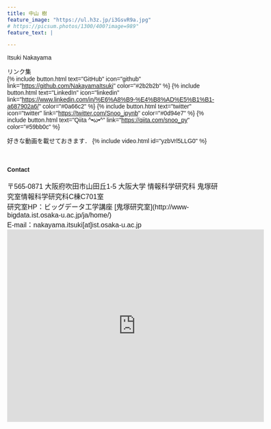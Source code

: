 ```yaml
---
title: 中山 樹 
feature_image: "https://ul.h3z.jp/i3GsvR9a.jpg"
# https://picsum.photos/1300/400?image=989"
feature_text: |

---
```


<!-- フォントの指定 -->
<style>
    body {
        font-family: 'Arial', sans-serif;
    }
</style>

Itsuki Nakayama

リンク集<br>
{% include button.html text="GitHub" icon="github" link="https://github.com/NakayamaItsuki" color="#2b2b2b" %} {% include button.html text="LinkedIn" icon="linkedin" link="https://www.linkedin.com/in/%E6%A8%B9-%E4%B8%AD%E5%B1%B1-a687902a6/" color="#0a66c2" %} {% include button.html text="twitter" icon="twitter" link="https://twitter.com/Snoo_ipynb" color="#0d94e7" %} {% include button.html text="Qiita ^•ω•^" link="https://qiita.com/snoo_py" color="#59bb0c" %}

好きな動画を載せておきます．
{% include video.html id="yzbVrl5LLG0" %}


<!-- {% include map.html id="ChIJU6aW22D7AGARdZlaGrKKI0g" %} -->

<br>
<h4> Contact </h4>

<span style="font-family: Noto Sans JP, sans-serif; font-size: 16px;">
〒565-0871 大阪府吹田市山田丘1-5 大阪大学 情報科学研究科 鬼塚研究室情報科学研究科C棟C701室<br>
研究室HP：ビッグデータ工学講座 [鬼塚研究室](http://www-bigdata.ist.osaka-u.ac.jp/ja/home/)<br>
E-mail：nakayama.itsuki[at]ist.osaka-u.ac.jp
</span>


<iframe src="https://www.google.com/maps/embed?pb=!1m18!1m12!1m3!1d1637.7550630560213!2d135.52119939346798!3d34.81826449356756!2m3!1f0!2f0!3f0!3m2!1i1024!2i768!4f13.1!3m3!1m2!1s0x6000fb60db96a653%3A0x48238ab21a5a9975!2z5aSn6Ziq5aSn5a2m5aSn5a2m6Zmi5oOF5aCx56eR5a2m56CU56m256eR!5e0!3m2!1sja!2sjp!4v1711819866455!5m2!1sja!2sjp" width="600" height="450" style="border:0;" allowfullscreen="" loading="lazy" referrerpolicy="no-referrer-when-downgrade"></iframe>
